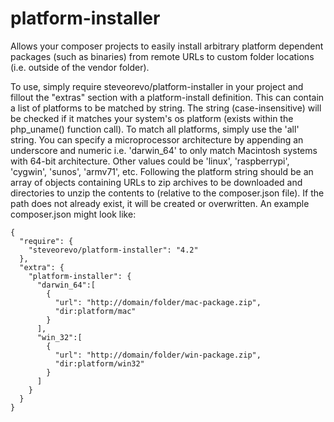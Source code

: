 # platform-installer
Allows your composer projects to easily install arbitrary platform dependent packages (such as binaries) from remote URLs to custom folder locations (i.e. outside of the vendor folder).

To use, simply require steveorevo/platform-installer in your project and fillout the "extras" section with a platform-install definition. This can contain a list of platforms to be matched by string. The string (case-insensitive) will be checked if it matches your system's os platform (exists within the php_uname() function call). To match all platforms, simply use the 'all' string. You can specify a microprocessor architecture by appending an underscore and numeric i.e. 'darwin_64' to only match Macintosh systems with 64-bit architecture. Other values could be 'linux', 'raspberrypi', 'cygwin', 'sunos', 'armv71', etc. Following the platform string should be an array of objects containing URLs to zip archives to be downloaded and directories to unzip the contents to (relative to the composer.json file). If the path does not already exist, it will be created or overwritten. An example composer.json might look like:

```
{
  "require": {
    "steveorevo/platform-installer": "4.2"
  },
  "extra": {
    "platform-installer": {
      "darwin_64":[
        { 
          "url": "http://domain/folder/mac-package.zip", 
          "dir:platform/mac" 
        }
      ],
      "win_32":[
        { 
          "url": "http://domain/folder/win-package.zip", 
          "dir:platform/win32" 
        }
      ]
    }
  }
}
```
